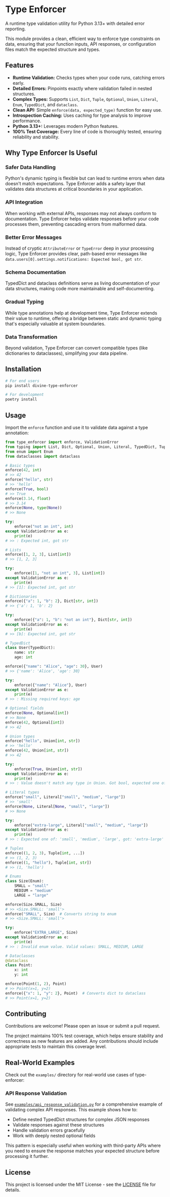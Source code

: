 # Type Enforcer

A runtime type validation utility for Python 3.13+ with detailed error reporting.

This module provides a clean, efficient way to enforce type constraints on data,
ensuring that your function inputs, API responses, or configuration files match
the expected structure and types.

## Features

*   **Runtime Validation:** Checks types when your code runs, catching errors early.
*   **Detailed Errors:** Pinpoints exactly where validation failed in nested structures.
*   **Complex Types:** Supports `List`, `Dict`, `Tuple`, `Optional`, `Union`, `Literal`, `Enum`, `TypedDict`, and `dataclass`.
*   **Clean API:** Simple `enforce(data, expected_type)` function for easy use.
*   **Introspection Caching:** Uses caching for type analysis to improve performance.
*   **Python 3.13+:** Leverages modern Python features.
*   **100% Test Coverage:** Every line of code is thoroughly tested, ensuring reliability and stability.

## Why Type Enforcer Is Useful

### Safer Data Handling
Python's dynamic typing is flexible but can lead to runtime errors when data doesn't match expectations. Type Enforcer adds a safety layer that validates data structures at critical boundaries in your application.

### API Integration
When working with external APIs, responses may not always conform to documentation. Type Enforcer helps validate responses before your code processes them, preventing cascading errors from malformed data.

### Better Error Messages
Instead of cryptic `AttributeError` or `TypeError` deep in your processing logic, Type Enforcer provides clear, path-based error messages like `data.users[0].settings.notifications: Expected bool, got str`.

### Schema Documentation
TypedDict and dataclass definitions serve as living documentation of your data structures, making code more maintainable and self-documenting.

### Gradual Typing
While type annotations help at development time, Type Enforcer extends their value to runtime, offering a bridge between static and dynamic typing that's especially valuable at system boundaries.

### Data Transformation
Beyond validation, Type Enforcer can convert compatible types (like dictionaries to dataclasses), simplifying your data pipeline.

## Installation

```bash
# For end users
pip install divine-type-enforcer

# For development
poetry install
```

## Usage

Import the `enforce` function and use it to validate data against a type annotation:

```python
from type_enforcer import enforce, ValidationError
from typing import List, Dict, Optional, Union, Literal, TypedDict, Tuple
from enum import Enum
from dataclasses import dataclass

# Basic types
enforce(42, int)
# >> 42
enforce("hello", str)
# >> 'hello'
enforce(True, bool)
# >> True
enforce(3.14, float)
# >> 3.14
enforce(None, type(None))
# >> None

try:
    enforce("not an int", int)
except ValidationError as e:
    print(e)
# >> : Expected int, got str

# Lists
enforce([1, 2, 3], List[int])
# >> [1, 2, 3]

try:
    enforce([1, "not an int", 3], List[int])
except ValidationError as e:
    print(e)
# >> [1]: Expected int, got str

# Dictionaries
enforce({"a": 1, "b": 2}, Dict[str, int])
# >> {'a': 1, 'b': 2}

try:
    enforce({"a": 1, "b": "not an int"}, Dict[str, int])
except ValidationError as e:
    print(e)
# >> [b]: Expected int, got str

# TypedDict
class User(TypedDict):
    name: str
    age: int

enforce({"name": "Alice", "age": 30}, User)
# >> {'name': 'Alice', 'age': 30}

try:
    enforce({"name": "Alice"}, User)
except ValidationError as e:
    print(e)
# >> : Missing required keys: age

# Optional fields
enforce(None, Optional[int])
# >> None
enforce(42, Optional[int])
# >> 42

# Union types
enforce("hello", Union[int, str])
# >> 'hello'
enforce(42, Union[int, str])
# >> 42

try:
    enforce(True, Union[int, str])
except ValidationError as e:
    print(e)
# >> : Value doesn't match any type in Union. Got bool, expected one of: <class 'int'> | <class 'str'>

# Literal types
enforce("small", Literal["small", "medium", "large"])
# >> 'small'
enforce(None, Literal[None, "small", "large"])
# >> None

try:
    enforce("extra-large", Literal["small", "medium", "large"])
except ValidationError as e:
    print(e)
# >> : Expected one of: 'small', 'medium', 'large', got: 'extra-large'

# Tuples
enforce((1, 2, 3), Tuple[int, ...])
# >> (1, 2, 3)
enforce((1, "hello"), Tuple[int, str])
# >> (1, 'hello')

# Enums
class Size(Enum):
    SMALL = "small"
    MEDIUM = "medium"
    LARGE = "large"

enforce(Size.SMALL, Size)
# >> <Size.SMALL: 'small'>
enforce("SMALL", Size)  # Converts string to enum
# >> <Size.SMALL: 'small'>

try:
    enforce("EXTRA_LARGE", Size)
except ValidationError as e:
    print(e)
# >> : Invalid enum value. Valid values: SMALL, MEDIUM, LARGE

# Dataclasses
@dataclass
class Point:
    x: int
    y: int

enforce(Point(1, 2), Point)
# >> Point(x=1, y=2)
enforce({"x": 1, "y": 2}, Point)  # Converts dict to dataclass
# >> Point(x=1, y=2)
```

## Contributing

Contributions are welcome! Please open an issue or submit a pull request.

The project maintains 100% test coverage, which helps ensure stability and correctness as new features are added. Any contributions should include appropriate tests to maintain this coverage level.

## Real-World Examples

Check out the `examples/` directory for real-world use cases of type-enforcer:

### API Response Validation

See [`examples/api_response_validation.py`](examples/api_response_validation.py) for a comprehensive example of validating complex API responses. This example shows how to:

- Define nested TypedDict structures for complex JSON responses
- Validate responses against these structures
- Handle validation errors gracefully
- Work with deeply nested optional fields

This pattern is especially useful when working with third-party APIs where you need to ensure the response matches your expected structure before processing it further.

## License

This project is licensed under the MIT License - see the [LICENSE](LICENSE) file for details.
